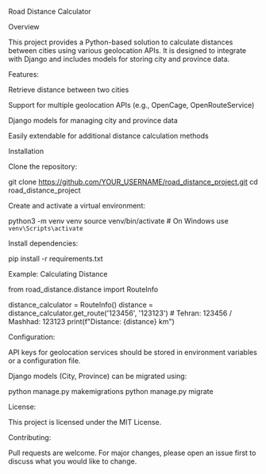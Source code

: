 Road Distance Calculator

Overview

This project provides a Python-based solution to calculate distances between cities using various geolocation APIs. It is designed to integrate with Django and includes models for storing city and province data.

Features:

  Retrieve distance between two cities

  Support for multiple geolocation APIs (e.g., OpenCage, OpenRouteService)

  Django models for managing city and province data

  Easily extendable for additional distance calculation methods

Installation

  Clone the repository:

  git clone https://github.com/YOUR_USERNAME/road_distance_project.git
  cd road_distance_project

  Create and activate a virtual environment:

  python3 -m venv venv
  source venv/bin/activate  # On Windows use `venv\Scripts\activate`

Install dependencies:

  pip install -r requirements.txt


Example: Calculating Distance

from road_distance.distance import RouteInfo

distance_calculator = RouteInfo()
distance = distance_calculator.get_route('123456', '123123')  # Tehran: 123456 / Mashhad: 123123
print(f"Distance: {distance} km")

Configuration:

  API keys for geolocation services should be stored in environment variables or a configuration file.
  
  Django models (City, Province) can be migrated using:

  python manage.py makemigrations
  python manage.py migrate

License:

  This project is licensed under the MIT License.

Contributing:‌

  Pull requests are welcome. For major changes, please open an issue first to discuss what you would like to change.


